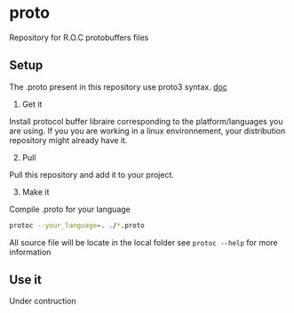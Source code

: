 # proto
Repository for R.O.C protobuffers files

## Setup

The .proto present in this repository use proto3 syntax. [doc][proto doc]

[proto doc]:https://developers.google.com/protocol-buffers/

1. Get it

  Install protocol buffer libraire corresponding to the platform/languages you are using.
If you you are working in a linux environnement, your distribution repository might already have it.

2. Pull

  Pull this repository and add it to your project.

3. Make it

  Compile .proto for your language

  ```sh
  protoc --your_language=. ./*.proto
  ```

  All source file will be locate in the local folder see ```protoc --help``` for more information


## Use it

Under contruction
